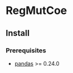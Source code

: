 # RegMutCoe


## Install

### Prerequisites

* [pandas](https://github.com/pandas-dev/pandas) >= 0.24.0


